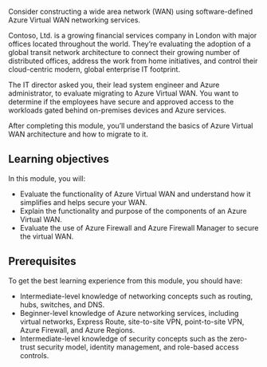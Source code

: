 Consider constructing a wide area network (WAN) using software-defined Azure Virtual WAN networking services.

Contoso, Ltd. is a growing financial services company in London with major offices located throughout the world. They’re evaluating the adoption of a global transit network architecture to connect their growing number of distributed offices, address the work from home initiatives, and control their cloud-centric modern, global enterprise IT footprint.

The IT director asked you, their lead system engineer and Azure administrator, to evaluate migrating to Azure Virtual WAN. You want to determine if the employees have secure and approved access to the workloads gated behind on-premises devices and Azure services.

After completing this module, you’ll understand the basics of Azure Virtual WAN architecture and how to migrate to it.

## Learning objectives

In this module, you will:

- Evaluate the functionality of Azure Virtual WAN and understand how it simplifies and helps secure your WAN.
- Explain the functionality and purpose of the components of an Azure Virtual WAN.
- Evaluate the use of Azure Firewall and Azure Firewall Manager to secure the virtual WAN.

## Prerequisites

To get the best learning experience from this module, you should have:

- Intermediate-level knowledge of networking concepts such as routing, hubs, switches, and DNS.
- Beginner-level knowledge of Azure networking services, including virtual networks, Express Route, site-to-site VPN, point-to-site VPN, Azure Firewall, and Azure Regions.
- Intermediate-level knowledge of security concepts such as the zero-trust security model, identity management, and role-based access controls.
